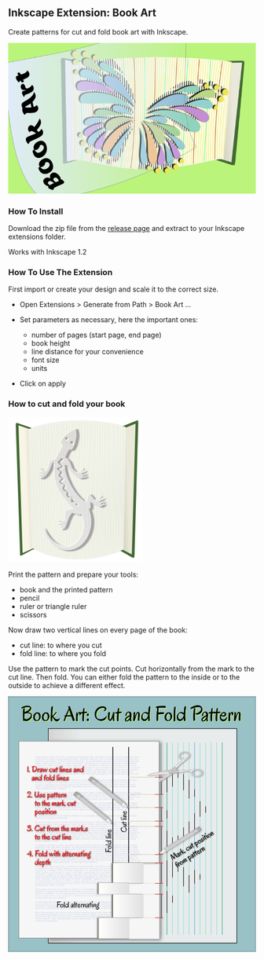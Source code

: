 ## Inkscape Extension: Book Art

Create patterns for cut and fold book art with Inkscape.

![Book art logo (kinda)](bookart_extension.png)

### How To Install

Download the zip file from the [release page](https://github.com/kaalleen/book-art-inkscape-extension/releases/latest) and extract to your Inkscape extensions folder.

Works with Inkscape 1.2

### How To Use The Extension

First import or create your design and scale it to the correct size.

* Open Extensions > Generate from Path > Book Art ...
* Set parameters as necessary, here the important ones:
    * number of pages (start page, end page)
    * book height
    * line distance for your convenience
    * font size
    * units
    
* Click on apply

### How to cut and fold your book

![Book with pattern](bookart.png)

Print the pattern and prepare your tools:

   * book and the printed pattern
   * pencil
   * ruler or triangle ruler
   * scissors

Now draw two vertical lines on every page of the book:

   * cut line: to where you cut
   * fold line: to where you fold

Use the pattern to mark the cut points. Cut horizontally from the mark to the cut line. Then fold. You can either fold the pattern to the inside or to the outside to achieve a different effect.

![howto illustration](howto.png)